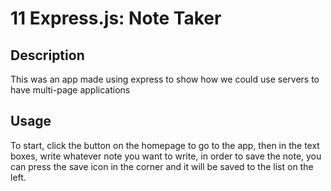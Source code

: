 # 11 Express.js: Note Taker

## Description

This was an app made using express to show how we could use servers to have multi-page applications

## Usage

To start, click the button on the homepage to go to the app, then in the text boxes, write whatever note you want to write, in order to save the note, you can press the save icon in the corner and it will be saved to the list on the left.

